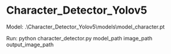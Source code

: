 # Character_Detector_Yolov5
Model: .\Character_Detector_Yolov5\models\model_character.pt 

Run: python character_detector.py model_path image_path output_image_path
